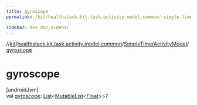 ```yaml
---
title: gyroscope
permalink: /kit/healthstack.kit.task.activity.model.common/-simple-timer-activity-model/gyroscope.html

sidebar: dev_doc_sidebar
---
```

//[kit](../../../index.html)/[healthstack.kit.task.activity.model.common](../index.html)/[SimpleTimerActivityModel](index.html)/[gyroscope](gyroscope.html)



# gyroscope



[androidJvm]\
val [gyroscope](gyroscope.html): [List](https://kotlinlang.org/api/latest/jvm/stdlib/kotlin.collections/-list/index.html)&lt;[MutableList](https://kotlinlang.org/api/latest/jvm/stdlib/kotlin.collections/-mutable-list/index.html)&lt;[Float](https://kotlinlang.org/api/latest/jvm/stdlib/kotlin/-float/index.html)&gt;&gt;?




